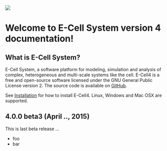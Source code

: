 <div>
<img src="http://dev.e-cell.org/ecell-logo-with-title.png">
</div>

# Welcome to E-Cell System version 4 documentation!

## What is E-Cell System?

E-Cell System, a software platform for modeling, simulation and analysis of complex, heterogeneous and multi-scale systems like the cell. E-Cell4 is a free and open-source software licensed under the GNU General Public License version 2. The source code is available on [GitHub](https://github.com/ecell/ecell4).

See [Installation](installation.md) for how to install E-Cell4. Linux, Windows and Mac OSX are supported.


## 4.0.0 beta3 (April .., 2015)
This is last beta release ...

- foo
- bar
